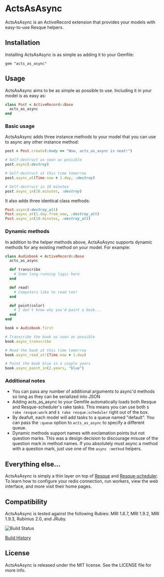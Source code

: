 # ActsAsAsync

ActsAsAsync is an ActiveRecord extension that provides your models with
easy-to-use Resque helpers.


## Installation

Installing ActsAsAsync is as simple as adding it to your Gemfile:

```
gem "acts_as_async"
```


## Usage

ActsAsAsync aims to be as simple as possible to use. Including it in your model
is as easy as:

```ruby
class Post < ActiveRecord::Base
  acts_as_async
end
```

### Basic usage

ActsAsAsync adds three instance methods to your model that you can use to async
any other instance method:

```ruby
post = Post.create(:body => "Wow, acts_as_async is neat!")

# Self-destruct as soon as possible
post.async(:destroy)

# Self-destruct at this time tomorrow
post.async_at(Time.now + 1.day, :destroy)

# Self-destruct in 10 minutes
post.async_in(10.minutes, :destroy)
```

It also adds three identical class methods:

```ruby
Post.async(:destroy_all)
Post.async_at(1.day.from_now, :destroy_all)
Post.async_in(10.minutes, :destroy_all)
```

### Dynamic methods

In addition to the helper methods above, ActsAsAsync supports dynamic methods
for any existing method on your model. For example:

```ruby
class Audiobook < ActiveRecord::Base
  acts_as_async

  def transcribe
	# Some long-running logic here
  end

  def read!
	# Computers like to read too!
  end

  def paint(color)
	# I don't know why you'd paint a book...
  end
end

book = Audiobook.first

# Transcribe the book as soon as possible
book.async_transcribe

# Read the book at this time tomorrow
book.async_read_at!(Time.now + 1.day)

# Paint the book blue in a couple years
book.async_paint_in(2.years, "blue")
```

### Additional notes

  * You can pass any number of additional arguments to async'd methods so long
    as they can be serialized into JSON
  * Adding acts_as_async to your Gemfile automatically loads both Resque and
    Resque-scheduler's rake tasks. This means you can use both 
    `$ rake resque:work` and `$ rake resque:scheduler` right out of the box.
  * By deafult, each model will add tasks to a queue named "default". You can
	pass the `:queue` option to `acts_as_async` to specify a different queue.
  * Dynamic methods support names with exclamation points but not question
    marks. This was a design decision to discourage misuse of the question mark
    in method names. If you absolutely must async a method with a question mark,
    just use one of the `async :method` helpers.


## Everything else...

ActsAsAsync is simply a thin layer on top of [Resque][resque] and 
[Resque-scheduler][resque_scheduler]. To learn how to configure your redis
connection, run workers, view the web interface, and more visit their home
pages.

[resque]: https://github.com/defunkt/resque
[resque_scheduler]: https://github.com/bvandenbos/resque-scheduler


## Compatibility

ActsAsAsync is tested against the following Rubies: MRI 1.8.7, MRI 1.9.2,
MRI 1.9.3, Rubinius 2.0, and JRuby.

![Build Status](https://secure.travis-ci.org/bloudermilk/acts_as_async.png?branch=master&.png)

[Build History](http://travis-ci.org/#!/bloudermilk/acts_as_async)


## License

ActsAsAsync is released under the MIT license. See the LICENSE file for more
info.

